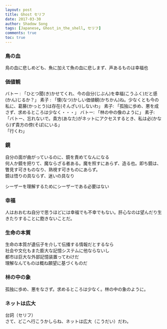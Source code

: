 ```yaml
---
layout: post
title: Ghost セリフ
date: 2017-03-30
author: Shadow Song
tags: [Japanese, Ghost_in_the_shell, セリフ]
comments: true
toc: true
---
```


### 鳥の血

鳥の血に悲しめども、魚に加えて魚の血に悲しまず、声あるものは幸福也
 

### 価値観

バトー : 「ひとつ聞(き)かせてくれ、今の自分(じぶん)を幸福(こうふく)だと感(かん)じるか？」
素子 : 「懐(なつ)かしい価値観(かちかん)ね。少なくとも今の私に、葛藤(かっとう)は存在(そんざい)しないわ」
素子: 「孤独に歩め、悪を成さず、求めるところは少なく・・・」 
バトー: 「林の中の像のように」
素子: 「バトー、忘れないで。貴方(あなた)がネットにアクセスするとき、私は必(かなら)ず貴方の傍(そば)にいる」    
「行くわ」


### 鏡

自分の面が曲がっているのに、鏡を責めてなんになる   
何人か鏡を把りて、魔ならざる者ある。魔を照すにあらず、造る也。即ち鏡は、瞥見す可きものなり、熟視す可きものにあらず。   
鏡は悟りの具ならず、迷いの具なり   

シーザーを理解するためにシーザーである必要はない  


### 幸福

人はおおむね自分で思うほどには幸福でも不幸でもない。肝心なのは望んだり生きたりすることに飽きないことだ。 

### 生命の本質

生命の本質が遺伝子を介して伝播する情報だとするなら  
社会や文化もまた膨大な記憶システムに他ならないし  
都市は巨大な外部記憶装置ってわけだ  
理解なんてものは概ね願望に基づくものだ  

### 林の中の象

孤独に歩め、悪をなさず。求めるところは少なく。林の中の象のように。  

### ネットは広大

台詞（セリフ）  
さて、どこへ行こうかしらね、ネットは広大（こうだい）だわ。  
